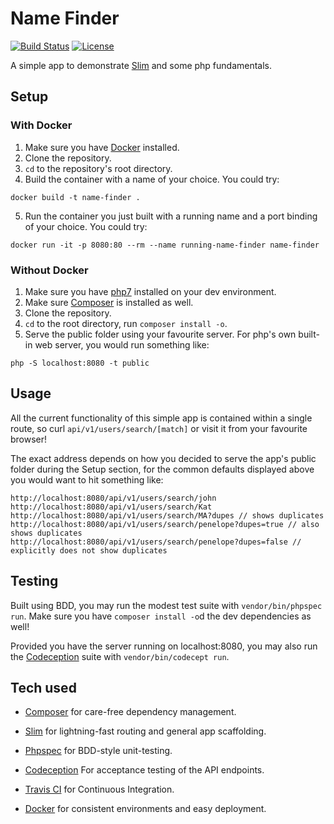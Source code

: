 # Name Finder

[![Build Status](https://travis-ci.org/jmagrippis/name-finder.svg?branch=master)](https://travis-ci.org/jmagrippis/name-finder)
[![License](https://poser.pugx.org/laravel/framework/license.svg)](./LICENSE)

A simple app to demonstrate [Slim] and some php fundamentals.

## Setup

### With Docker

1. Make sure you have [Docker] installed.
2. Clone the repository.
3. `cd` to the repository's root directory.
4. Build the container with a name of your choice. You could try:
```
docker build -t name-finder .
```
5. Run the container you just built with a running name and a port binding of your choice. You could try:
```
docker run -it -p 8080:80 --rm --name running-name-finder name-finder
```

### Without Docker

1. Make sure you have [php7] installed on your dev environment.
2. Make sure [Composer] is installed as well.
3. Clone the repository.
4. `cd` to the root directory, run `composer install -o`.
5. Serve the public folder using your favourite server. For php's own built-in web server, you would run something like:
```
php -S localhost:8080 -t public
```

## Usage

All the current functionality of this simple app is contained within a single route, so curl `api/v1/users/search/[match]` or visit it from your favourite browser!

The exact address depends on how you decided to serve the app's public folder during the Setup section, for the common defaults displayed above you would want 
to hit something like:

```
http://localhost:8080/api/v1/users/search/john
http://localhost:8080/api/v1/users/search/Kat
http://localhost:8080/api/v1/users/search/MA?dupes // shows duplicates
http://localhost:8080/api/v1/users/search/penelope?dupes=true // also shows duplicates
http://localhost:8080/api/v1/users/search/penelope?dupes=false // explicitly does not show duplicates
```

## Testing

Built using BDD, you may run the modest test suite with `vendor/bin/phpspec run`. Make sure you have `composer install -o`d the dev dependencies as well!

Provided you have the server running on localhost:8080, you may also run the [Codeception] suite with `vendor/bin/codecept run`.


## Tech used

- [Composer] for care-free dependency management.

- [Slim] for lightning-fast routing and general app scaffolding.

- [Phpspec] for BDD-style unit-testing.

- [Codeception] For acceptance testing of the API endpoints.

- [Travis CI] for Continuous Integration.

- [Docker] for consistent environments and easy deployment.

[Slim]: http://www.slimframework.com/ "A micro framework for PHP"
[Composer]: https://getcomposer.org/ "Dependency Manager for PHP"
[phpspec]: http://www.phpspec.net/en/stable/ "A php toolset to drive emergent design by specification"
[Travis CI]: https://travis-ci.org/ "Test and Deploy with Confidence"
[Docker]: https://www.docker.com/ "Build, Ship, Run"
[Codeception]: http://codeception.com/ "Elegant and Efficient Testing for PHP"
[php7]: http://lmgtfy.com/?q=install+php7 "It has been out for quite a while now"
